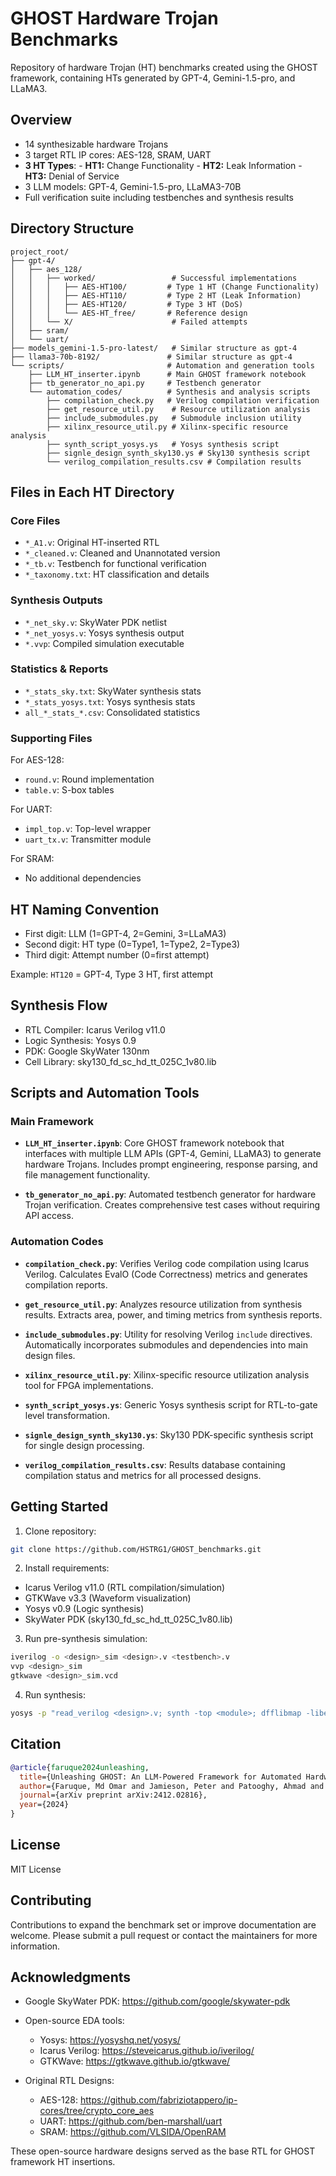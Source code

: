 # GHOST Hardware Trojan Benchmarks

Repository of hardware Trojan (HT) benchmarks created using the GHOST framework, containing HTs generated by GPT-4, Gemini-1.5-pro, and LLaMA3.

## Overview
- 14 synthesizable hardware Trojans 
- 3 target RTL IP cores: AES-128, SRAM, UART
- **3 HT Types**: - **HT1:** Change Functionality - **HT2:** Leak Information - **HT3:** Denial of Service
- 3 LLM models: GPT-4, Gemini-1.5-pro, LLaMA3-70B
- Full verification suite including testbenches and synthesis results

## Directory Structure

```
project_root/
├── gpt-4/
│   ├── aes_128/
│   │   ├── worked/                 # Successful implementations
│   │   │   ├── AES-HT100/         # Type 1 HT (Change Functionality)
│   │   │   ├── AES-HT110/         # Type 2 HT (Leak Information) 
│   │   │   ├── AES-HT120/         # Type 3 HT (DoS)
│   │   │   └── AES-HT_free/       # Reference design
│   │   └── X/                      # Failed attempts
│   ├── sram/
│   └── uart/
├── models_gemini-1.5-pro-latest/   # Similar structure as gpt-4
├── llama3-70b-8192/               # Similar structure as gpt-4
└── scripts/                       # Automation and generation tools
    ├── LLM_HT_inserter.ipynb      # Main GHOST framework notebook
    ├── tb_generator_no_api.py     # Testbench generator
    └── automation_codes/          # Synthesis and analysis scripts
        ├── compilation_check.py   # Verilog compilation verification
        ├── get_resource_util.py    # Resource utilization analysis
        ├── include_submodules.py   # Submodule inclusion utility
        ├── xilinx_resource_util.py # Xilinx-specific resource analysis
        ├── synth_script_yosys.ys   # Yosys synthesis script
        ├── signle_design_synth_sky130.ys # Sky130 synthesis script
        └── verilog_compilation_results.csv # Compilation results
```

## Files in Each HT Directory

### Core Files
- `*_A1.v`: Original HT-inserted RTL
- `*_cleaned.v`: Cleaned and Unannotated version
- `*_tb.v`: Testbench for functional verification
- `*_taxonomy.txt`: HT classification and details

### Synthesis Outputs
- `*_net_sky.v`: SkyWater PDK netlist
- `*_net_yosys.v`: Yosys synthesis output
- `*.vvp`: Compiled simulation executable

### Statistics & Reports
- `*_stats_sky.txt`: SkyWater synthesis stats
- `*_stats_yosys.txt`: Yosys synthesis stats
- `all_*_stats_*.csv`: Consolidated statistics

### Supporting Files
For AES-128:
- `round.v`: Round implementation
- `table.v`: S-box tables

For UART:
- `impl_top.v`: Top-level wrapper
- `uart_tx.v`: Transmitter module

For SRAM:
- No additional dependencies

## HT Naming Convention

- First digit: LLM (1=GPT-4, 2=Gemini, 3=LLaMA3)
- Second digit: HT type (0=Type1, 1=Type2, 2=Type3)  
- Third digit: Attempt number (0=first attempt)

Example: `HT120` = GPT-4, Type 3 HT, first attempt

## Synthesis Flow

- RTL Compiler: Icarus Verilog v11.0
- Logic Synthesis: Yosys 0.9
- PDK: Google SkyWater 130nm
- Cell Library: sky130_fd_sc_hd_tt_025C_1v80.lib

## Scripts and Automation Tools

### Main Framework
- **`LLM_HT_inserter.ipynb`**: Core GHOST framework notebook that interfaces with multiple LLM APIs (GPT-4, Gemini, LLaMA3) to generate hardware Trojans. Includes prompt engineering, response parsing, and file management functionality.

- **`tb_generator_no_api.py`**: Automated testbench generator for hardware Trojan verification. Creates comprehensive test cases without requiring API access.

### Automation Codes
- **`compilation_check.py`**: Verifies Verilog code compilation using Icarus Verilog. Calculates EvalO (Code Correctness) metrics and generates compilation reports.

- **`get_resource_util.py`**: Analyzes resource utilization from synthesis results. Extracts area, power, and timing metrics from synthesis reports.

- **`include_submodules.py`**: Utility for resolving Verilog `include` directives. Automatically incorporates submodules and dependencies into main design files.

- **`xilinx_resource_util.py`**: Xilinx-specific resource utilization analysis tool for FPGA implementations.

- **`synth_script_yosys.ys`**: Generic Yosys synthesis script for RTL-to-gate level transformation.

- **`signle_design_synth_sky130.ys`**: Sky130 PDK-specific synthesis script for single design processing.

- **`verilog_compilation_results.csv`**: Results database containing compilation status and metrics for all processed designs.

## Getting Started

1. Clone repository:
```bash
git clone https://github.com/HSTRG1/GHOST_benchmarks.git
```

2. Install requirements:
- Icarus Verilog v11.0 (RTL compilation/simulation)
- GTKWave v3.3 (Waveform visualization)  
- Yosys v0.9 (Logic synthesis)
- SkyWater PDK (sky130_fd_sc_hd_tt_025C_1v80.lib)

3. Run pre-synthesis simulation:
```bash
iverilog -o <design>_sim <design>.v <testbench>.v
vvp <design>_sim
gtkwave <design>_sim.vcd
```

4. Run synthesis:
```bash
yosys -p "read_verilog <design>.v; synth -top <module>; dfflibmap -liberty sky130_fd_sc_hd_tt_025C_1v80.lib; abc -liberty sky130_fd_sc_hd_tt_025C_1v80.lib"
```

## Citation

```bibtex
@article{faruque2024unleashing,
  title={Unleashing GHOST: An LLM-Powered Framework for Automated Hardware Trojan Design},
  author={Faruque, Md Omar and Jamieson, Peter and Patooghy, Ahmad and Badawy, Abdel-Hameed A},
  journal={arXiv preprint arXiv:2412.02816},
  year={2024}
}
```

## License
MIT License

## Contributing

Contributions to expand the benchmark set or improve documentation are welcome. Please submit a pull request or contact the maintainers for more information.

## Acknowledgments
- Google SkyWater PDK: https://github.com/google/skywater-pdk
- Open-source EDA tools:
  - Yosys: https://yosyshq.net/yosys/
  - Icarus Verilog: https://steveicarus.github.io/iverilog/
  - GTKWave: https://gtkwave.github.io/gtkwave/

- Original RTL Designs:
  - AES-128: https://github.com/fabriziotappero/ip-cores/tree/crypto_core_aes
  - UART: https://github.com/ben-marshall/uart
  - SRAM: https://github.com/VLSIDA/OpenRAM

These open-source hardware designs served as the base RTL for GHOST framework HT insertions.